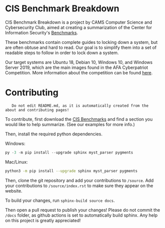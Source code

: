 # CIS Benchmark Breakdown

CIS Benchmark Breakdown is a project by CAMS Computer Science and Cybersecurity
Club, aimed at creating a summarization of the Center for Information
Security's [Benchmarks][CIS Benchmarks].

These benchmarks contain complete guides to locking down a system, but are
often obtuse and hard to read. Our goal is to simplify them into a set of
readable steps to follow in order to lock down a system.

Our target systems are Ubuntu 18, Debian 10, Windows 10, and Windows Server
2019, which are the main images found in the AFA Cyberpatriot Competition.
More information about the competition can be found [here][Cyberpatriot].

[CIS Benchmarks]: https://downloads.cisecurity.org/#/
[Cyberpatriot]: https://www.uscyberpatriot.org/home
[toc]: https://camscsc.github.io/CIS-Checklist-Breakdown/
# Contributing

```{important}
   Do not edit README.md, as it is automatically created from the about and contributing pages!
```

To contribute, first download the [CIS Benchmarks] and find a section you
would like to help summarize. (See our examples for more info.)

Then, install the required python dependencies.

Windows:

```powershell
py -3 -m pip install --upgrade sphinx myst_parser pygments
```

Mac/Linux:

```bash
python3 -m pip install --upgrade sphinx myst_parser pygments
```

Then, clone the git repository and add your contributions to `/source`. Add
your contributions to `/source/index.rst` to make sure they appear on the
website. 

To build your changes, run `sphinx-build source docs`.

Then open a pull request to publish your changes! 
Please do not commit the `/docs` folder, as github actions is set to automatically build sphinx. 
Any help on this project is greatly appreciated!

[CIS Benchmarks]: https://downloads.cisecurity.org/#/
